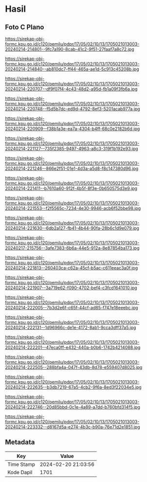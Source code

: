 # Hasil

## Foto C Plano

https://sirekap-obj-formc.kpu.go.id/c120/pemilu/pdpr/17/05/02/10/13/1705021013003-20240214-214801--9fc7a190-8cab-41c2-9f51-27faaf7a8c72.jpg

https://sirekap-obj-formc.kpu.go.id/c120/pemilu/pdpr/17/05/02/10/13/1705021013003-20240214-214840--ab810dc7-ff44-465a-ae1d-5c913c45208b.jpg

https://sirekap-obj-formc.kpu.go.id/c120/pemilu/pdpr/17/05/02/10/13/1705021013003-20240214-220707--df9f07f4-4c43-48d2-a95d-fb1a09f3fb6a.jpg

https://sirekap-obj-formc.kpu.go.id/c120/pemilu/pdpr/17/05/02/10/13/1705021013003-20240214-220748--f5d5b7dc-ed9d-4792-8ef3-5201acab977a.jpg

https://sirekap-obj-formc.kpu.go.id/c120/pemilu/pdpr/17/05/02/10/13/1705021013003-20240214-220909--f38b1a3e-ea7a-4304-b4ff-68c0e2182b6d.jpg

https://sirekap-obj-formc.kpu.go.id/c120/pemilu/pdpr/17/05/02/10/13/1705021013003-20240214-221127--735f2385-9497-4963-a8c3-319f1b192e93.jpg

https://sirekap-obj-formc.kpu.go.id/c120/pemilu/pdpr/17/05/02/10/13/1705021013003-20240214-221246--866e2f51-01e1-4d3a-a5d8-f8c147380d96.jpg

https://sirekap-obj-formc.kpu.go.id/c120/pemilu/pdpr/17/05/02/10/13/1705021013003-20240214-221411--b7610a60-912f-4b5f-8f3e-0b650575d3e9.jpg

https://sirekap-obj-formc.kpu.go.id/c120/pemilu/pdpr/17/05/02/10/13/1705021013003-20240214-221553--f2f5565c-7234-4e30-9946-acb6f52bbe98.jpg

https://sirekap-obj-formc.kpu.go.id/c120/pemilu/pdpr/17/05/02/10/13/1705021013003-20240214-221630--6db2a127-fb41-4b44-90fa-28b6c1d9e079.jpg

https://sirekap-obj-formc.kpu.go.id/c120/pemilu/pdpr/17/05/02/10/13/1705021013003-20240217-215756--3afe7383-6b6a-44e5-912a-8e87854ba173.jpg

https://sirekap-obj-formc.kpu.go.id/c120/pemilu/pdpr/17/05/02/10/13/1705021013003-20240214-221813--260403ca-c62a-45cf-b5ac-c611eeac3a0f.jpg

https://sirekap-obj-formc.kpu.go.id/c120/pemilu/pdpr/17/05/02/10/13/1705021013003-20240214-221907--3a719e62-f090-4702-bef4-c3fcd1641010.jpg

https://sirekap-obj-formc.kpu.go.id/c120/pemilu/pdpr/17/05/02/10/13/1705021013003-20240214-222005--7b3d2e6f-c65f-44cf-ad85-f747e18eeebc.jpg

https://sirekap-obj-formc.kpu.go.id/c120/pemilu/pdpr/17/05/02/10/13/1705021013003-20240214-222131--1d96966c-de1e-4172-8ab1-9cca3dff37a5.jpg

https://sirekap-obj-formc.kpu.go.id/c120/pemilu/pdpr/17/05/02/10/13/1705021013003-20240214-222201--47eca0ff-e432-440a-b0b6-1742b4214088.jpg

https://sirekap-obj-formc.kpu.go.id/c120/pemilu/pdpr/17/05/02/10/13/1705021013003-20240214-222505--288bfa4a-047f-43db-8d78-e559407d8025.jpg

https://sirekap-obj-formc.kpu.go.id/c120/pemilu/pdpr/17/05/02/10/13/1705021013003-20240214-222635--b3db7219-67a5-4cb2-9f6a-8ed3f22034e5.jpg

https://sirekap-obj-formc.kpu.go.id/c120/pemilu/pdpr/17/05/02/10/13/1705021013003-20240214-222746--20d85bbd-0c1e-4a89-a7dd-b760bfd314f5.jpg

https://sirekap-obj-formc.kpu.go.id/c120/pemilu/pdpr/17/05/02/10/13/1705021013003-20240214-223332--d8167d5a-e274-4b3c-b90a-76e71d2e1851.jpg


## Metadata

| Key        | Value               |
| ---------- | ------------------- |
| Time Stamp | 2024-02-20 21:03:56 |
| Kode Dapil | 1701                |



